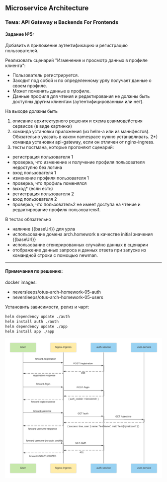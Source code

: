 ## Microservice Architecture
### Тема: API Gateway и Backends For Frontends
#### Задание №5:

Добавить в приложение аутентификацию и регистрацию пользователей.

Реализовать сценарий "Изменение и просмотр данных в профиле клиента": 
- Пользователь регистрируется. 
- Заходит под собой и по определенному урлу получает данные о своем профиле. 
- Может поменять данные в профиле. 
- Данные профиля для чтения и редактирования не должны быть доступны другим клиентам (аутентифицированным или нет). 

На выходе должны быть
1) описание архитектурного решения и схема взаимодействия сервисов (в виде картинки)
2) команда установки приложения (из helm-а или из манифестов). Обязательно указать в каком namespace нужно устанавливать. 
2*) команда установки api-gateway, если он отличен от nginx-ingress.
3) тесты постмана, которые прогоняют сценарий: 
- регистрация пользователя 1
- проверка, что изменение и получение профиля пользователя недоступно без логина
- вход пользователя 1
- изменение профиля пользователя 1
- проверка, что профиль поменялся
- выход* (если есть)
- регистрация пользователя 2
- вход пользователя 2
- проверка, что пользователь2 не имеет доступа на чтение и редактирование профиля пользователя1. 

В тестах обязательно 
- наличие {{baseUrl}} для урла
- использование домена arch.homework в качестве initial значения {{baseUrl}}
- использование сгенерированных случайно данных в сценарии
- отображение данных запроса и данных ответа при запуске из командной строки с помощью newman.

------------------------------------------------------------------
#### Примечания по решению:

docker images:
- neversleeps/otus-arch-homework-05-auth
- neversleeps/otus-arch-homework-05-users

Установить зависимости, релиз и чарт:

```shell script
helm dependency update ./auth
helm install auth ./auth
helm dependency update ./app
helm install app ./app
```

![sequence-diagram.png](sequence-diagram.png.png)